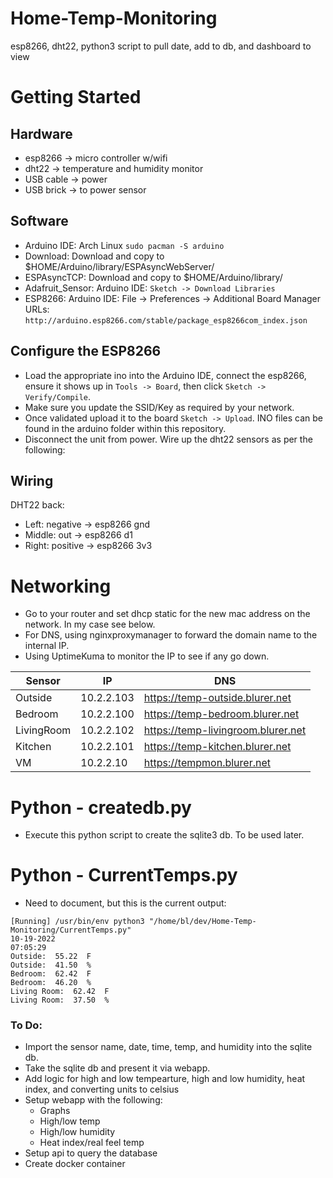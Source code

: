 # Home-Temp-Monitoring
esp8266, dht22, python3 script to pull date, add to db, and dashboard to view

# Getting Started
## Hardware
- esp8266 -> micro controller w/wifi
- dht22 -> temperature and humidity monitor
- USB cable -> power
- USB brick -> to power sensor

## Software 
- Arduino IDE: Arch Linux ``sudo pacman -S arduino``
- Download: Download and copy to $HOME/Arduino/library/ESPAsyncWebServer/
- ESPAsyncTCP: Download and copy to $HOME/Arduino/library/
- Adafruit_Sensor: Arduino IDE: ``Sketch -> Download Libraries``
- ESP8266: Arduino IDE: File -> Preferences -> Additional Board Manager URLs: ``http://arduino.esp8266.com/stable/package_esp8266com_index.json``

## Configure the ESP8266
- Load the appropriate ino into the Arduino IDE, connect the esp8266, ensure it shows up in ``Tools -> Board``, then click ``Sketch -> Verify/Compile``. 
- Make sure you update the SSID/Key as required by your network.
- Once validated upload it to the board ``Sketch -> Upload``. INO files can be found in the arduino folder within this repository. 
- Disconnect the unit from power. Wire up the dht22 sensors as per the following:

## Wiring
DHT22 back:
- Left: negative -> esp8266 gnd
- Middle: out -> esp8266 d1
- Right: positive -> esp8266 3v3

# Networking
- Go to your router and set dhcp static for the new mac address on the network. In my case see below.
- For DNS, using nginxproxymanager to forward the domain name to the internal IP.
- Using UptimeKuma to monitor the IP to see if any go down. 

| Sensor | IP | DNS |
|---|---|---|
| Outside | 10.2.2.103| https://temp-outside.blurer.net|
| Bedroom | 10.2.2.100| https://temp-bedroom.blurer.net|
| LivingRoom | 10.2.2.102| https://temp-livingroom.blurer.net|
| Kitchen | 10.2.2.101| https://temp-kitchen.blurer.net|
| VM | 10.2.2.10| https://tempmon.blurer.net|

# Python - createdb.py
- Execute this python script to create the sqlite3 db. To be used later. 

# Python - CurrentTemps.py
- Need to document, but this is the current output:

```
[Running] /usr/bin/env python3 "/home/bl/dev/Home-Temp-Monitoring/CurrentTemps.py"
10-19-2022
07:05:29
Outside:  55.22  F
Outside:  41.50  %
Bedroom:  62.42  F
Bedroom:  46.20  %
Living Room:  62.42  F
Living Room:  37.50  %
```

### To Do:
- Import the sensor name, date, time, temp, and humidity into the sqlite db. 
- Take the sqlite db and present it via webapp.
- Add logic for high and low tempearture, high and low humidity, heat index, and converting units to celsius
- Setup webapp with the following:
    - Graphs
    - High/low temp
    - High/low humidity
    - Heat index/real feel temp
- Setup api to query the database
- Create docker container
